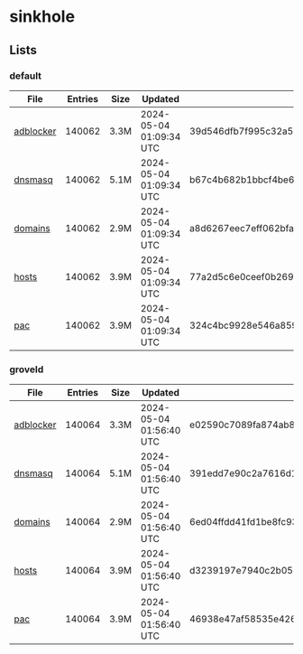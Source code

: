 # sinkhole

## Lists

### default

|File|Entries|Size|Updated|Hash|
|-|-|-|-|-|
|[adblocker](https://raw.githubusercontent.com/groveld/sinkhole/lists/default/adblocker.txt)|140062|3.3M|2024-05-04 01:09:34 UTC|39d546dfb7f995c32a5508e04303a0f4b2d0dc967c38efebdfab0869bc830e7a|
|[dnsmasq](https://raw.githubusercontent.com/groveld/sinkhole/lists/default/dnsmasq.txt)|140062|5.1M|2024-05-04 01:09:34 UTC|b67c4b682b1bbcf4be6d8919a8da543de0a25c4ea85179a4ed5a62bbf422f9fb|
|[domains](https://raw.githubusercontent.com/groveld/sinkhole/lists/default/domains.txt)|140062|2.9M|2024-05-04 01:09:34 UTC|a8d6267eec7eff062bfab534841f57d7fbf42d2645ae63f9656c7a28b1fd8f1d|
|[hosts](https://raw.githubusercontent.com/groveld/sinkhole/lists/default/hosts.txt)|140062|3.9M|2024-05-04 01:09:34 UTC|77a2d5c6e0ceef0b269d59ed58905cb92ac946cf2e8ecf5ee1a54cc8906a19b5|
|[pac](https://raw.githubusercontent.com/groveld/sinkhole/lists/default/pac.txt)|140062|3.9M|2024-05-04 01:09:34 UTC|324c4bc9928e546a8597ec3231c4c2912997184ea56b537b4746850ab1d435ec|

### groveld

|File|Entries|Size|Updated|Hash|
|-|-|-|-|-|
|[adblocker](https://raw.githubusercontent.com/groveld/sinkhole/lists/groveld/adblocker.txt)|140064|3.3M|2024-05-04 01:56:40 UTC|e02590c7089fa874ab83423c7d331b48ec85fbd9f331362a9e79dd78e6452735|
|[dnsmasq](https://raw.githubusercontent.com/groveld/sinkhole/lists/groveld/dnsmasq.txt)|140064|5.1M|2024-05-04 01:56:40 UTC|391edd7e90c2a7616d1127f85b5c415c407b34dbfaaee21b19e64f8550825bdb|
|[domains](https://raw.githubusercontent.com/groveld/sinkhole/lists/groveld/domains.txt)|140064|2.9M|2024-05-04 01:56:40 UTC|6ed04ffdd41fd1be8fc935f65c996df4519cfeae7b15bdd440a5ec56350bd1a7|
|[hosts](https://raw.githubusercontent.com/groveld/sinkhole/lists/groveld/hosts.txt)|140064|3.9M|2024-05-04 01:56:40 UTC|d3239197e7940c2b05cdab0fc6513ab82d8736cebe5d55fd7af9cbab86f0d889|
|[pac](https://raw.githubusercontent.com/groveld/sinkhole/lists/groveld/pac.txt)|140064|3.9M|2024-05-04 01:56:40 UTC|46938e47af58535e426b95567c243310789bd46a518803508573cfe217236526|
